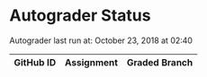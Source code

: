 # Autograder Status
Autograder last run at: October 23, 2018 at 02:40

| GitHub ID | Assignment | Graded Branch |
|-----------|------------|---------------|
